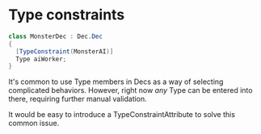# Type constraints

```cs
class MonsterDec : Dec.Dec
{
  [TypeConstraint(MonsterAI)]
  Type aiWorker;
}
```

It's common to use Type members in Decs as a way of selecting complicated behaviors. However, right now *any* Type can be entered into there, requiring further manual validation.

It would be easy to introduce a TypeConstraintAttribute to solve this common issue.